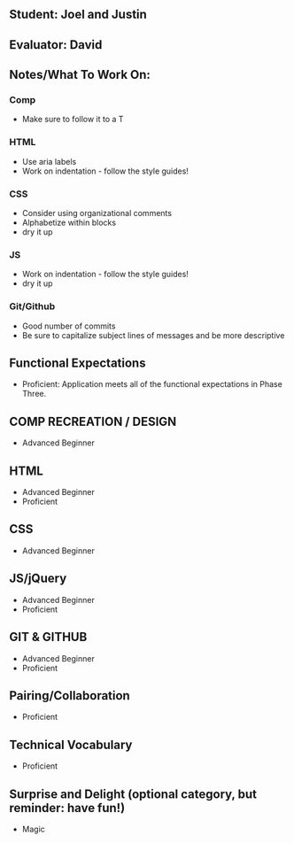 ## Student: Joel and Justin
## Evaluator: David
## Notes/What To Work On:

### Comp
* Make sure to follow it to a T

### HTML
* Use aria labels
* Work on indentation - follow the style guides!

### CSS
* Consider using organizational comments
* Alphabetize within blocks
* dry it up

### JS
* Work on indentation - follow the style guides!
* dry it up

### Git/Github
* Good number of commits
* Be sure to capitalize subject lines of messages and be more descriptive

## Functional Expectations

* Proficient: Application meets all of the functional expectations in Phase Three.

## COMP RECREATION / DESIGN

* Advanced Beginner  

## HTML

* Advanced Beginner  
* Proficient  

## CSS

* Advanced Beginner  

## JS/jQuery

* Advanced Beginner  
* Proficient  

## GIT & GITHUB

* Advanced Beginner  
* Proficient  

## Pairing/Collaboration

* Proficient  

## Technical Vocabulary

* Proficient

## Surprise and Delight (optional category, but reminder: have fun!)

* Magic  

